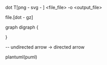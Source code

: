 dot T[png - svg - ] <file_file> -o <output_file>

file.[dot - gz]

graph
digraph <name> {

}




-- undirected arrow
-> directed arrow

plantuml(puml)